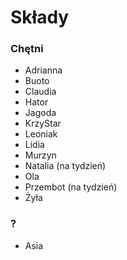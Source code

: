 # Składy

### Chętni

- Adrianna
- Buoto
- Claudia
- Hator
- Jagoda
- KrzyStar
- Leoniak
- Lidia
- Murzyn
- Natalia (na tydzień)
- Ola
- Przembot (na tydzień)
- Żyła

### ?
- Asia
